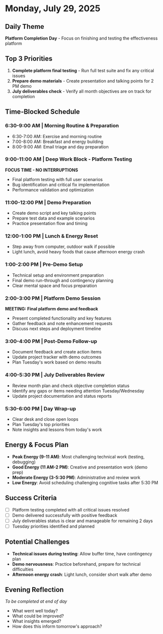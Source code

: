 # Monday, July 29, 2025

## Daily Theme
**Platform Completion Day** - Focus on finishing and testing the effectiveness platform

## Top 3 Priorities
1. **Complete platform final testing** - Run full test suite and fix any critical issues
2. **Prepare demo materials** - Create presentation and talking points for 2 PM demo
3. **July deliverables check** - Verify all month objectives are on track for completion

## Time-Blocked Schedule

### 6:30-9:00 AM | Morning Routine & Preparation
- 6:30-7:00 AM: Exercise and morning routine
- 7:00-8:00 AM: Breakfast and energy building
- 8:00-9:00 AM: Email triage and day preparation

### 9:00-11:00 AM | Deep Work Block - Platform Testing
**FOCUS TIME - NO INTERRUPTIONS**
- Final platform testing with full user scenarios
- Bug identification and critical fix implementation
- Performance validation and optimization

### 11:00-12:00 PM | Demo Preparation
- Create demo script and key talking points
- Prepare test data and example scenarios
- Practice presentation flow and timing

### 12:00-1:00 PM | Lunch & Energy Reset
- Step away from computer, outdoor walk if possible
- Light lunch, avoid heavy foods that cause afternoon energy crash

### 1:00-2:00 PM | Pre-Demo Setup
- Technical setup and environment preparation
- Final demo run-through and contingency planning
- Clear mental space and focus preparation

### 2:00-3:00 PM | Platform Demo Session
**MEETING: Final platform demo and feedback**
- Present completed functionality and key features
- Gather feedback and note enhancement requests
- Discuss next steps and deployment timeline

### 3:00-4:00 PM | Post-Demo Follow-up
- Document feedback and create action items
- Update project tracker with demo outcomes
- Plan Tuesday's work based on demo results

### 4:00-5:30 PM | July Deliverables Review
- Review month plan and check objective completion status
- Identify any gaps or items needing attention Tuesday/Wednesday
- Update project documentation and status reports

### 5:30-6:00 PM | Day Wrap-up
- Clear desk and close open loops
- Plan Tuesday's top priorities
- Note insights and lessons from today's work

## Energy & Focus Plan
- **Peak Energy (9-11 AM)**: Most challenging technical work (testing, debugging)
- **Good Energy (11 AM-2 PM)**: Creative and presentation work (demo prep)
- **Moderate Energy (3-5:30 PM)**: Administrative and review work
- **Low Energy**: Avoid scheduling challenging cognitive tasks after 5:30 PM

## Success Criteria
- [ ] Platform testing completed with all critical issues resolved
- [ ] Demo delivered successfully with positive feedback
- [ ] July deliverables status is clear and manageable for remaining 2 days
- [ ] Tuesday priorities identified and planned

## Potential Challenges
- **Technical issues during testing**: Allow buffer time, have contingency plan
- **Demo nervousness**: Practice beforehand, prepare for technical difficulties
- **Afternoon energy crash**: Light lunch, consider short walk after demo

## Evening Reflection
*To be completed at end of day*
- What went well today?
- What could be improved?
- What insights emerged?
- How does this inform tomorrow's approach?